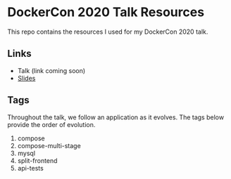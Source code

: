 # DockerCon 2020 Talk Resources

This repo contains the resources I used for my DockerCon 2020 talk.

## Links

- Talk (link coming soon)
- [Slides](https://docs.google.com/presentation/d/1HqEPAjQgiuyWUf7ere9b66xXsIf4I44JYKit9bRRNKw/edit?usp=sharing)

## Tags

Throughout the talk, we follow an application as it evolves. The tags below provide the order of evolution.

1. compose
1. compose-multi-stage
1. mysql
1. split-frontend
1. api-tests

